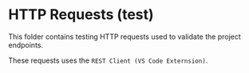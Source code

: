 # HTTP Requests (test)

This folder contains testing HTTP requests used to validate the project endpoints.

These requests uses the  `REST Client (VS Code Externsion)`.